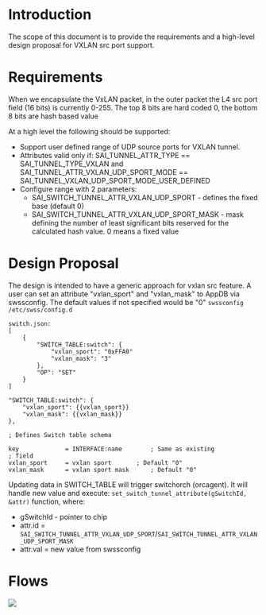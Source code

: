 # Introduction
The scope of this document is to provide the requirements and a high-level design proposal for VXLAN src port support.

# Requirements
When we encapsulate the VxLAN packet, in the outer packet the L4 src port field (16 bits) is currently 0-255. 
The top 8 bits are hard coded 0, the bottom 8 bits are hash based value

At a high level the following should be supported:
- Support user defined range of UDP source ports for VXLAN tunnel.
- Attributes valid only if:
  SAI_TUNNEL_ATTR_TYPE == SAI_TUNNEL_TYPE_VXLAN and SAI_TUNNEL_ATTR_VXLAN_UDP_SPORT_MODE == SAI_TUNNEL_VXLAN_UDP_SPORT_MODE_USER_DEFINED
- Configure range with 2 parameters:
	- SAI_SWITCH_TUNNEL_ATTR_VXLAN_UDP_SPORT - defines the fixed base (default 0)
	- SAI_SWITCH_TUNNEL_ATTR_VXLAN_UDP_SPORT_MASK - mask defining the number of least significant bits reserved for the calculated hash value. 
	0 means a fixed value  

# Design Proposal
The design is intended to have a generic approach for vxlan src feature. 
A user can set an attribute "vxlan_sport" and "vxlan_mask" to AppDB via swssconfig. The default values if not specified would be "0"
```swssconfig /etc/swss/config.d```

```
switch.json:
[
    {
        "SWITCH_TABLE:switch": {
			"vxlan_sport": "0xFFA0"
			"vxlan_mask": "3"
        },
        "OP": "SET"
    }
]
```

```
"SWITCH_TABLE:switch": {
	"vxlan_sport": {{vxlan_sport}}
	"vxlan_mask": {{vxlan_mask}}
},
```

```
; Defines Switch table schema

key             = INTERFACE:name        ; Same as existing
; field
vxlan_sport     = vxlan sport    	; Default "0" 
vxlan_mask      = vxlan sport mask  	; Default "0"
```
Updating data in SWITCH_TABLE will trigger switchorch (orcagent). It will handle new value and execute: 
```set_switch_tunnel_attribute(gSwitchId, &attr)``` function, where:
- gSwitchId - pointer to chip
- attr.id = ```SAI_SWITCH_TUNNEL_ATTR_VXLAN_UDP_SPORT```/```SAI_SWITCH_TUNNEL_ATTR_VXLAN_UDP_SPORT_MASK```
- attr.val = new value from swssconfig


# Flows
![](https://github.com/Azure/SONiC/blob/master/images/vxlan_hld/vnet_vxlan_src_port_range_flow.png)
